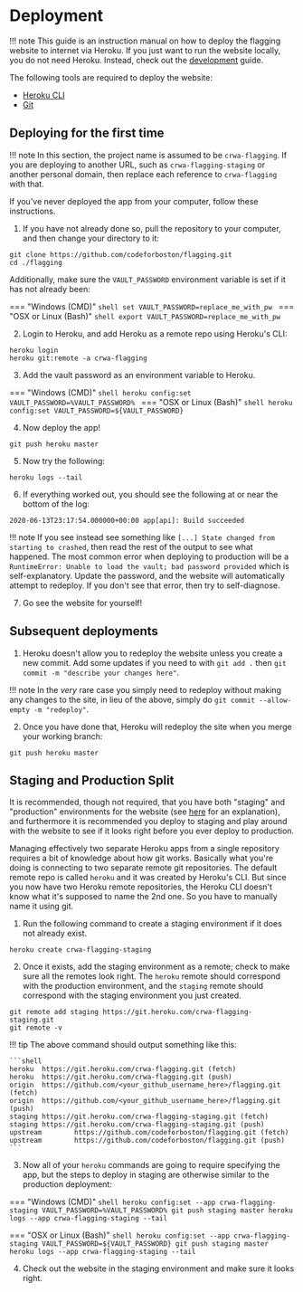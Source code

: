 # Deployment

!!! note
    This guide is an instruction manual on how to deploy the flagging website to internet via Heroku. If you just want to run the website locally, you do not need Heroku. Instead, check out the [development](/development) guide.

The following tools are required to deploy the website:

- [Heroku CLI](https://devcenter.heroku.com/articles/heroku-cli)
- [Git](https://git-scm.com/book/en/v2/Getting-Started-Installing-Git)

## Deploying for the first time

!!! note
    In this section, the project name is assumed to be `crwa-flagging`. If you are deploying to another URL, such as `crwa-flagging-staging` or another personal domain, then replace each reference to `crwa-flagging` with that.

If you've never deployed the app from your computer, follow these instructions.

1. If you have not already done so, pull the repository to your computer, and then change your directory to it:

```shell
git clone https://github.com/codeforboston/flagging.git
cd ./flagging
```

  Additionally, make sure the `VAULT_PASSWORD` environment variable is set if it has not already been:
  
=== "Windows (CMD)"
    ```shell
    set VAULT_PASSWORD=replace_me_with_pw
    ```
=== "OSX or Linux (Bash)"
    ```shell
    export VAULT_PASSWORD=replace_me_with_pw
    ```

2. Login to Heroku, and add Heroku as a remote repo using Heroku's CLI:

```shell
heroku login
heroku git:remote -a crwa-flagging
```

3. Add the vault password as an environment variable to Heroku.

=== "Windows (CMD)"
    ```shell
    heroku config:set VAULT_PASSWORD=%VAULT_PASSWORD%
    ```
=== "OSX or Linux (Bash)"
    ```shell
    heroku config:set VAULT_PASSWORD=${VAULT_PASSWORD}
    ```

4. Now deploy the app!

```shell
git push heroku master
```

5. Now try the following:

```shell
heroku logs --tail
```

6. If everything worked out, you should see the following at or near the bottom of the log:

```
2020-06-13T23:17:54.000000+00:00 app[api]: Build succeeded
```

!!! note
    If you see instead see something like `[...] State changed from starting to crashed`, then read the rest of the output to see what happened. The most common error when deploying to production will be a `RuntimeError: Unable to load the vault; bad password provided` which is self-explanatory. Update the password, and the website will automatically attempt to redeploy. If you don't see that error, then try to self-diagnose.

7. Go see the website for yourself!

## Subsequent deployments

1. Heroku doesn't allow you to redeploy the website unless you create a new commit. Add some updates if you need to with `git add .` then `git commit -m "describe your changes here"`.

!!! note
    In the _very_ rare case you simply need to redeploy without making any changes to the site, in lieu of the above, simply do `git commit --allow-empty -m "redeploy"`.

2. Once you have done that, Heroku will redeploy the site when you merge your working branch:

```shell
git push heroku master
```

## Staging and Production Split

It is recommended, though not required, that you have both "staging" and "production" environments for the website (see [here](https://en.wikipedia.org/wiki/Deployment_environment#Staging) for an explanation), and furthermore it is recommended you deploy to staging and play around with the website to see if it looks right before you ever deploy to production.

Managing effectively two separate Heroku apps from a single repository requires a bit of knowledge about how git works. Basically what you're doing is connecting to two separate remote git repositories. The default remote repo is called `heroku` and it was created by Heroku's CLI. But since you now have two Heroku remote repositories, the Heroku CLI doesn't know what it's supposed to name the 2nd one. So you have to manually name it using git.

1. Run the following command to create a staging environment if it does not already exist.

```shell
heroku create crwa-flagging-staging
```

2. Once it exists, add the staging environment as a remote; check to make sure all the remotes look right. The `heroku` remote should correspond with the production environment, and the `staging` remote should correspond with the staging environment you just created.

```shell
git remote add staging https://git.heroku.com/crwa-flagging-staging.git
git remote -v
```

!!! tip
    The above command should output something like this:
  
    ```shell
    heroku  https://git.heroku.com/crwa-flagging.git (fetch)
    heroku  https://git.heroku.com/crwa-flagging.git (push)
    origin  https://github.com/<your_github_username_here>/flagging.git (fetch)
    origin  https://github.com/<your_github_username_here>/flagging.git (push)
    staging https://git.heroku.com/crwa-flagging-staging.git (fetch)
    staging https://git.heroku.com/crwa-flagging-staging.git (push)
    upstream        https://github.com/codeforboston/flagging.git (fetch)
    upstream        https://github.com/codeforboston/flagging.git (push)
    ```

3. Now all of your `heroku` commands are going to require specifying the app, but the steps to deploy in staging are otherwise similar to the production deployment:


=== "Windows (CMD)"
    ```shell
    heroku config:set --app crwa-flagging-staging VAULT_PASSWORD=%VAULT_PASSWORD%
    git push staging master
    heroku logs --app crwa-flagging-staging --tail
    ```

=== "OSX or Linux (Bash)"
    ```shell
    heroku config:set --app crwa-flagging-staging VAULT_PASSWORD=${VAULT_PASSWORD}
    git push staging master
    heroku logs --app crwa-flagging-staging --tail
    ```

4. Check out the website in the staging environment and make sure it looks right.
